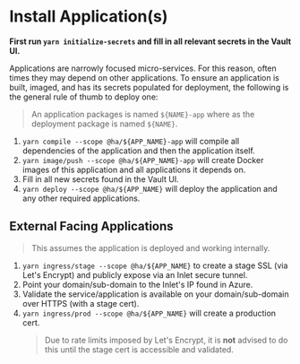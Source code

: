 # Install Application(s)

**First run `yarn initialize-secrets` and fill in all relevant secrets in the Vault UI.**

Applications are narrowly focused micro-services. For this reason, often times they may depend on other applications. To ensure an application is built, imaged, and has its secrets populated for deployment, the following is the general rule of thumb to deploy one:

> An application packages is named `${NAME}-app` where as the deployment package is named `${NAME}`.

1. `yarn compile --scope @ha/${APP_NAME}-app` will compile all dependencies of the application and then the application itself.
1. `yarn image/push --scope @ha/${APP_NAME}-app` will create Docker images of this application and all applications it depends on.
1. Fill in all new secrets found in the Vault UI.
1. `yarn deploy --scope @ha/${APP_NAME}` will deploy the application and any other required applications.

## External Facing Applications

> This assumes the application is deployed and working internally.

1. `yarn ingress/stage --scope @ha/${APP_NAME}` to create a stage SSL (via Let's Encrypt) and publicly expose via an Inlet secure tunnel.
1. Point your domain/sub-domain to the Inlet's IP found in Azure.
1. Validate the service/application is available on your domain/sub-domain over HTTPS (with a stage cert).
1. `yarn ingress/prod --scope @ha/${APP_NAME}` will create a production cert.
   > Due to rate limits imposed by Let's Encrypt, it is **not** advised to do this until the stage cert is accessible and validated.
